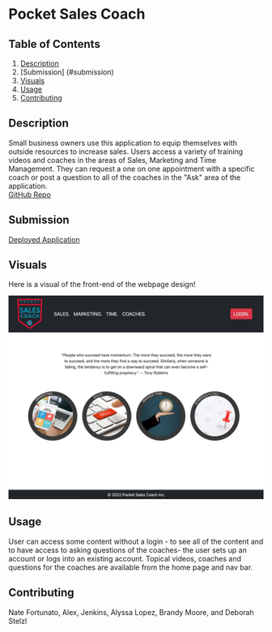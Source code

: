# Pocket Sales Coach

## Table of Contents
1. [Description](#description)
2. [Submission] (#submission)
2. [Visuals](#visuals)
3. [Usage](#usage)
4. [Contributing](#contributing)


## Description
Small business owners use this application to equip themselves with outside resources to increase sales. Users access a variety of training videos and coaches in the areas of Sales, Marketing and Time Management. They can request a one on one appointment with a specific coach or post a question to all of the coaches in the "Ask" area of the application.
</br>
[GitHub Repo](https://github.com/BrandyM98/pocket-sales-coach)
## Submission

[Deployed Application](https://macabre-coffin-65160.herokuapp.com/)

## Visuals
Here is a visual of the front-end of the webpage design!

![Screenshot of Pocket Sales Coach Application](/client/src/assets/images/Pocket-Sales-Coach-Screenshot.jpg)


## Usage
User can access some content without a login - to see all of the content and to have access to asking questions of the coaches- the user sets up an account or logs into an existing account. Topical videos, coaches and questions for the coaches are available from the home page and nav bar.

## Contributing
Nate Fortunato, Alex, Jenkins, Alyssa Lopez, Brandy Moore, and Deborah Stelzl